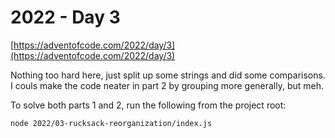 # 2022 - Day 3

[https://adventofcode.com/2022/day/3](https://adventofcode.com/2022/day/3)

Nothing too hard here, just split up some strings and did some comparisons.
I couls make the code neater in part 2 by grouping more generally, but meh.

To solve both parts 1 and 2, run the following from the project root:

```sh
node 2022/03-rucksack-reorganization/index.js
```
